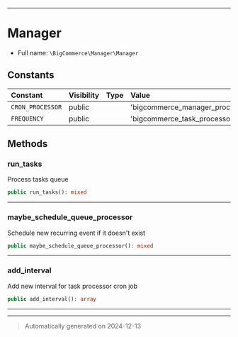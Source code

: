 ***

# Manager





* Full name: `\BigCommerce\Manager\Manager`


## Constants

| Constant | Visibility | Type | Value |
|:---------|:-----------|:-----|:------|
|`CRON_PROCESSOR`|public| |&#039;bigcommerce_manager_processor&#039;|
|`FREQUENCY`|public| |&#039;bigcommerce_task_processor_frequency&#039;|


## Methods


### run_tasks

Process tasks queue

```php
public run_tasks(): mixed
```












***

### maybe_schedule_queue_processor

Schedule new recurring event if it doesn't exist

```php
public maybe_schedule_queue_processor(): mixed
```












***

### add_interval

Add new interval for task processor cron job

```php
public add_interval(): array
```












***


***
> Automatically generated on 2024-12-13
